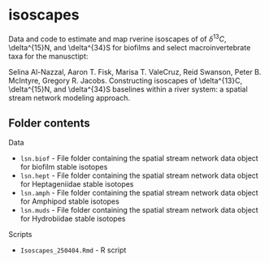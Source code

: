 # isoscapes
Data and code to estimate and map rverine isoscapes of of $\delta^{13}C$, \delta^{15}N, and \delta^{34}S for biofilms and select macroinvertebrate taxa for the manusctipt: 

Selina Al-Nazzal, Aaron T. Fisk, Marisa T. ValeCruz, Reid Swanson, Peter B. McIntyre, Gregory R. Jacobs. Constructing isoscapes of \delta^{13}C, \delta^{15}N, and \delta^{34}S baselines within a river system: a spatial stream network modeling approach.

## Folder contents

Data

* `lsn.biof` - File folder containing the spatial stream network data object for biofilm stable isotopes
* `lsn.hept` - File folder containing the spatial stream network data object for Heptageniidae stable isotopes
* `lsn.amph` - File folder containing the spatial stream network data object for Amphipod stable isotopes
* `lsn.muds` - File folder containing the spatial stream network data object for Hydrobiidae stable isotopes

Scripts

* `Isoscapes_250404.Rmd` - R script
